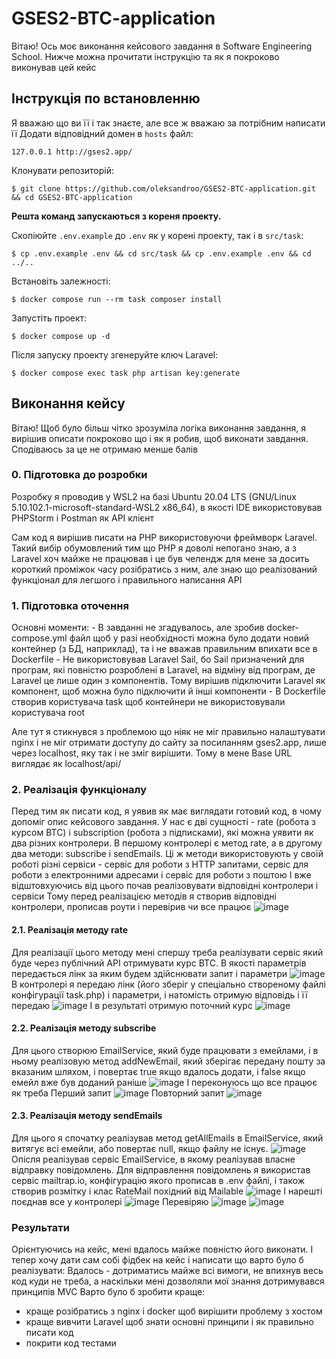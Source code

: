 # GSES2-BTC-application
 
Вітаю! Ось моє виконання кейсового завдання в Software Engineering School. Нижче можна прочитати інструкцію та як я покроково виконував цей кейс


## Інструкція по встановленню

Я вважаю що ви її і так знаєте, але все ж вважаю за потрібним написати її
Додати відповідний домен в `hosts` файл:

```
127.0.0.1 http://gses2.app/
```

Клонувати репозиторій:

```
$ git clone https://github.com/oleksandroo/GSES2-BTC-application.git && cd GSES2-BTC-application
```

**Решта команд запускаються з кореня проекту.**

Скопіюйте `.env.example` до `.env` як у корені проекту, так і в `src/task`:

```
$ cp .env.example .env && cd src/task && cp .env.example .env && cd ../..
```

Встановіть залежності:

```
$ docker compose run --rm task composer install
```

Запустіть проект:

```
$ docker compose up -d
```

Після запуску проекту згенеруйте ключ Laravel:

```
$ docker compose exec task php artisan key:generate
```

## Виконання кейсу

Вітаю! Щоб було більш чітко зрозуміла логіка виконання завдання, я вирішив описати покроково що і як я робив, щоб виконати завдання. Сподіваюсь за це не отримаю менше балів

### 0. Підготовка до розробки
Розробку я проводив у WSL2 на базі Ubuntu 20.04 LTS (GNU/Linux 5.10.102.1-microsoft-standard-WSL2 x86_64), в якості IDE використовував PHPStorm і  Postman як API клієнт

Сам код я вирішив писати на РНР використовуючи фреймворк Laravel. Такий вибір обумовлений тим що РНР я доволі непогано знаю, а з Laravel хоч майже не працював і це був челендж для мене за досить короткий проміжок часу розібратись з ним, але знаю що реалізований функціонал для легшого і правильного написання АРІ

### 1. Підготовка оточення
Основні моменти:
	- В завданні не згадувалось, але зробив docker-compose.yml файл щоб у разі необхідності можна було додати новий контейнер (з БД, наприклад), та і не вважав правильним впихати все в Dockerfile
	- Не використовував Laravel Sail, бо Sail призначений для програм, які повністю розроблені в Laravel, на відміну від програм, де Laravel це лише один з компонентів. Тому вирішив підключити Laravel як компонент, щоб можна було підключити й інші компоненти
	- В Dockerfile створив користувача task щоб контейнери не використовували користувача root 
	
Але тут я стикнувся з проблемою що ніяк не міг правильно налаштувати nginx і не міг отримати доступу до сайту за посиланням gses2.app, лише через localhost, яку так і не зміг вирішити. Тому в мене Base URL виглядає як localhost/api/

### 2. Реалізація функціоналу
Перед тим як писати код, я уявив як має виглядати готовий код, в чому допоміг опис кейсового завдання.
У нас є дві сущності - rate (робота з курсом ВТС) і subscription (робота з підписками), які можна уявити як два різних контролери. В першому контролері є метод rate, а в другому два методи: subscribe і sendEmails. Ці ж методи використовують у своїй роботі різні сервіси - сервіс для роботи з HTTP запитами, сервіс для роботи з електронними адресами і сервіс для роботи з поштою
І вже відштовхуючись від цього почав реалізовувати відповідні контролери і сервіси
Тому перед реалізацією методів я створив відповідні контролери, прописав роути і перевірив чи все працює
![image](https://user-images.githubusercontent.com/109922489/182086718-d99868a5-649e-45fe-a251-7ccac4225f79.png)
#### 2.1. Реалізація методу rate
Для реалізації цього методу  мені спершу треба реалізувати сервіс який буде через публічний АРІ отримувати курс ВТС. В якості параметрів передається лінк за яким будем здійснювати запит і параметри
![image](https://user-images.githubusercontent.com/109922489/182086766-91e005ee-744a-4571-b4e8-40a5bf766655.png)
В контролері я передаю лінк (його зберіг у спеціально створеному файлі конфігурації task.php) і параметри, і натомість отримую відповідь і її передаю 
![image](https://user-images.githubusercontent.com/109922489/182086798-7b9a3bd4-f21d-4d75-b860-d6548bb9e3ab.png)
І в результаті отримую поточний курс
![image](https://user-images.githubusercontent.com/109922489/182086812-d86af1a5-793d-47c8-bd12-71b6cc866b4c.png)
#### 2.2. Реалізація методу subscribe
Для цього створюю EmailService, який буде працювати з емейлами, і в ньому реалізовую метод addNewEmail, який зберігає передану пошту за вказаним шляхом, і повертає true якщо вдалось додати, і false якщо емейл вже був доданий раніше
![image](https://user-images.githubusercontent.com/109922489/182086834-f6c4c11a-8f7b-46ec-b162-a39a54d38d39.png)
І переконуюсь що все працює як треба
Перший запит
![image](https://user-images.githubusercontent.com/109922489/182086850-e845c1d6-6403-4aa4-b251-7d4e2ea86bc4.png)
Повторний запит
![image](https://user-images.githubusercontent.com/109922489/182086865-dcd2be80-9436-4a47-984e-7b682e3bddfc.png)
#### 2.3. Реалізація методу sendEmails
Для цього я спочатку реалізував метод getAllEmails в EmailService, який витягує всі емейли, або повертає null, якщо файлу не існує. 
![image](https://user-images.githubusercontent.com/109922489/182086884-d9cd745e-53bf-4a70-a4c4-8b4e5decfcb6.png)
Опісля реалізував сервіс EmailService, в якому реалізував власне відправку повідомлень. Для відправлення повідомлень я використав сервіс mailtrap.io, конфігурацію якого прописав в .env файлі, і також створив розмітку і клас RateMail похідний від Mailable
![image](https://user-images.githubusercontent.com/109922489/182086948-c6bc0a67-ae96-4b39-9eec-31568395a61b.png)
І нарешті поєднав все у контролері
![image](https://user-images.githubusercontent.com/109922489/182086975-4682f79c-50f7-4aee-a98c-63b6c0b0353e.png)
Перевіряю
![image](https://user-images.githubusercontent.com/109922489/182086990-91aa3e8c-d323-4d70-9d3f-a3da0a936720.png)
![image](https://user-images.githubusercontent.com/109922489/182087005-9c0b029b-98b6-4f5f-ae34-3795eef45aee.png)

### Результати
Орієнтуючись  на кейс, мені вдалось майже повністю його виконати. І тепер хочу дати сам собі фідбек на кейс і написати що варто було б реалізувати:
Вдалось - дотриматись майже всі вимоги, не впихнув весь код куди не треба, а наскільки мені дозволяли мої знання дотримувався принципів MVC
Варто було б зробити краще:
- краще розібратись з nginx i docker щоб вирішити проблему з хостом
- краще вивчити Laravel щоб знати основні принципи і як правильно писати код
- покрити код тестами
